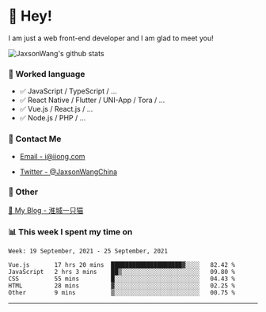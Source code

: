 # 👋 Hey!

I am just a web front-end developer and I am glad to meet you!

![JaxsonWang's github stats](https://github-readme-stats.vercel.app/api?username=JaxsonWang&&show_icons=true&&title_color=1abc9c&&icon_color=1abc9c)


### 📝 Worked language

- ✅ JavaScript / TypeScript / ...
- ✅ React Native / Flutter / UNI-App / Tora / ...
- ✅ Vue.js / React.js / ...
- ✅ Node.js / PHP / ...

### 📮 Contact Me

- [Email - i@iiong.com](mailto:i@iiong.com)

- [Twitter - @JaxsonWangChina](https://twitter.com/JaxsonWangChina)

### 🤪 Other

[📌 My Blog - 淮城一只猫](https://iiong.com)

### 📊 This week I spent my time on

<!--START_SECTION:waka-->
```text
Week: 19 September, 2021 - 25 September, 2021

Vue.js       17 hrs 20 mins  ████████████████████▓░░░░   82.42 % 
JavaScript   2 hrs 3 mins    ██▒░░░░░░░░░░░░░░░░░░░░░░   09.80 % 
CSS          55 mins         █░░░░░░░░░░░░░░░░░░░░░░░░   04.43 % 
HTML         28 mins         ▓░░░░░░░░░░░░░░░░░░░░░░░░   02.25 % 
Other        9 mins          ▒░░░░░░░░░░░░░░░░░░░░░░░░   00.75 % 
```
<!--END_SECTION:waka-->

---
